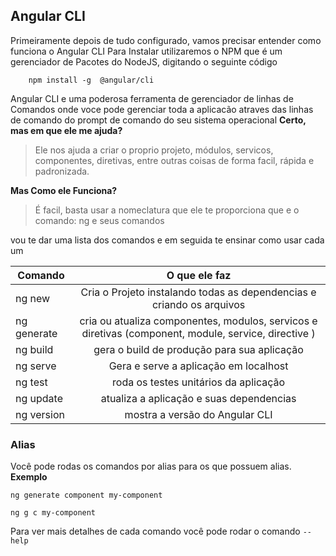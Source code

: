 
## Angular CLI
Primeiramente depois de tudo configurado, vamos precisar entender como funciona o Angular CLI
Para Instalar utilizaremos o NPM que é um gerenciador de Pacotes do NodeJS, digitando o seguinte código

 ```console 
     npm install -g  @angular/cli
 ```

Angular CLI e uma poderosa ferramenta de gerenciador de linhas de Comandos onde voce pode gerenciar toda a aplicacão atraves das linhas de comando do prompt de comando do seu sistema operacional
**Certo, mas em que ele me ajuda?**
> Ele nos ajuda a criar o proprio projeto, módulos, servicos, componentes,  diretivas, entre outras coisas de forma facil, rápida e padronizada.

**Mas Como ele Funciona?**
> É facil, basta usar a nomeclatura que ele te proporciona que e o comando: ng e seus comandos

vou te dar uma lista dos comandos e em seguida te ensinar como usar cada um


| Comando        | O que ele faz |
| ------------- |:-------------:|
| ng new     | Cria o Projeto instalando todas as dependencias e criando os arquivos |
| ng generate| cria ou atualiza componentes, modulos, servicos e diretivas (component, module, service, directive )      |
| ng build  | gera o build de produção para sua aplicação |
| ng serve  | Gera e serve a aplicação em localhost |
| ng test   | roda os testes unitários da aplicação |
| ng update  | atualiza a aplicação e suas dependencias |
| ng version  | mostra a versão do Angular CLI |


### Alias
Você pode rodas os comandos por alias para os que possuem alias.
**Exemplo**
```console
ng generate component my-component
````
```console
ng g c my-component
````

Para ver mais detalhes de cada comando você pode rodar o comando ```--help```



